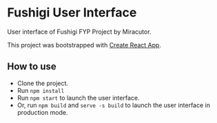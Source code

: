 # Fushigi User Interface

User interface of Fushigi FYP Project by Miracutor.

This project was bootstrapped with [Create React App](https://github.com/facebook/create-react-app).

## How to use
- Clone the project.
- Run ```npm install```
- Run ```npm start``` to launch the user interface.
- Or, run ```npm build``` and ```serve -s build``` to launch the user interface in production mode.

